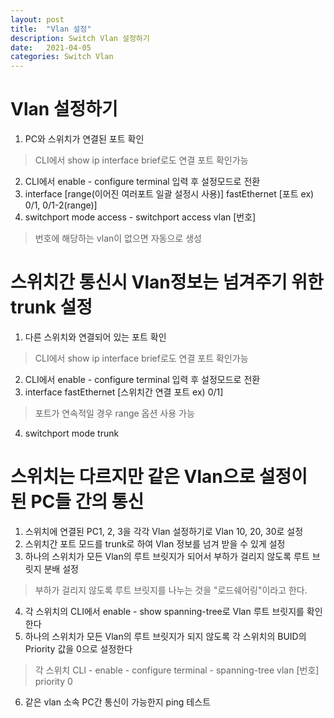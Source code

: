 ```yaml
---
layout: post
title:  "Vlan 설정"
description: Switch Vlan 설정하기
date:   2021-04-05
categories: Switch Vlan
---
```


# Vlan 설정하기     

1. PC와 스위치가 연결된 포트 확인
> CLI에서 show ip interface brief로도 연결 포트 확인가능
2. CLI에서 enable - configure terminal 입력 후 설정모드로 전환
3. interface [range(이어진 여러포트 일괄 설정시 사용)] fastEthernet [포트 ex) 0/1, 0/1-2(range)]
4. switchport mode access - switchport access vlan [번호] 
> 번호에 해당하는 vlan이 없으면 자동으로 생성
    
    
    
# 스위치간 통신시 Vlan정보는 넘겨주기 위한 trunk 설정
    
1. 다른 스위치와 연결되어 있는 포트 확인
> CLI에서 show ip interface brief로도 연결 포트 확인가능
2. CLI에서 enable - configure terminal 입력 후 설정모드로 전환
3. interface fastEthernet [스위치간 연결 포트 ex) 0/1]
> 포트가 연속적일 경우 range 옵션 사용 가능
4. switchport mode trunk
    
    
    
# 스위치는 다르지만 같은 Vlan으로 설정이 된 PC들 간의 통신
    
1. 스위치에 연결된 PC1, 2, 3을 각각 Vlan 설정하기로 Vlan 10, 20, 30로 설정
2. 스위치간 포트 모드를 trunk로 하여 Vlan 정보를 넘겨 받을 수 있게 설정
3. 하나의 스위치가 모든 Vlan의 루트 브릿지가 되어서 부하가 걸리지 않도록 루트 브릿지 분배 설정
> 부하가 걸리지 않도록 루트 브릿지를 나누는 것을 "로드쉐어링"이라고 한다.
4. 각 스위치의 CLI에서 enable - show spanning-tree로 Vlan 루트 브릿지를 확인한다
5. 하나의 스위치가 모든 Vlan의 루트 브릿지가 되지 않도록 각 스위치의 BUID의 Priority 값을 0으로 설정한다
> 각 스위치 CLI - enable - configure terminal - spanning-tree vlan [번호] priority 0 
6. 같은 vlan 소속 PC간 통신이 가능한지 ping 테스트
    
    
    



